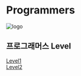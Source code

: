 # Programmers

 

![logo](https://user-images.githubusercontent.com/86589565/131446159-2477c99e-0d45-4a18-9bdf-b523a65fbb9e.jpg)

## 프로그래머스 Level
[Level1](https://github.com/Gubeommo/Programmers/tree/main/Level1)<br>
[Level2](https://github.com/Gubeommo/Programmers/tree/main/Level2)
